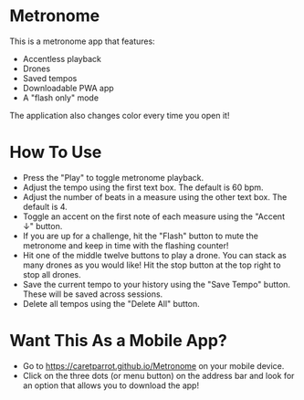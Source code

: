 # Metronome

This is a metronome app that features:
- Accentless playback
- Drones
- Saved tempos
- Downloadable PWA app
- A "flash only" mode
  
The application also changes color every time you open it!

# How To Use
- Press the "Play" to toggle metronome playback.
- Adjust the tempo using the first text box. The default is 60 bpm.
- Adjust the number of beats in a measure using the other text box. The default is 4.
- Toggle an accent on the first note of each measure using the "Accent ↓" button.
- If you are up for a challenge, hit the "Flash" button to mute the metronome and keep in time with the flashing counter!
- Hit one of the middle twelve buttons to play a drone. You can stack as many drones as you would like! Hit the stop button at the top right to stop all drones.
- Save the current tempo to your history using the "Save Tempo" button. These will be saved across sessions.
- Delete all tempos using the "Delete All" button.

# Want This As a Mobile App?
- Go to https://caretparrot.github.io/Metronome on your mobile device.
- Click on the three dots (or menu button) on the address bar and look for an option that allows you to download the app!